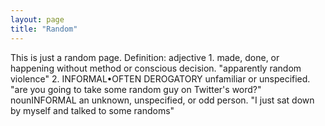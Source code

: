 ```yaml
---
layout: page
title: "Random"
---
```


This is just a random page.
Definition:
adjective
1.
made, done, or happening without method or conscious decision.
"apparently random violence"
2.
INFORMAL•OFTEN DEROGATORY
unfamiliar or unspecified.
"are you going to take some random guy on Twitter's word?"
nounINFORMAL
an unknown, unspecified, or odd person.
"I just sat down by myself and talked to some randoms"